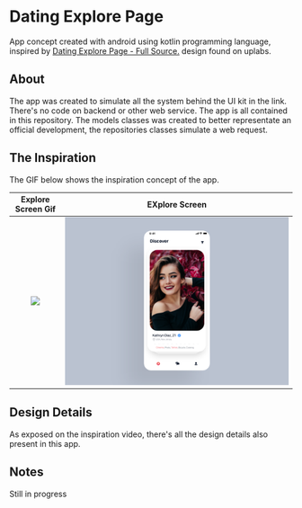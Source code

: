 # Dating Explore Page
App concept created with android using kotlin programming language, inspired by [Dating Explore Page - Full Source.](https://www.uplabs.com/posts/dating-explore-page-full-source) design found on uplabs.

## About
The app was created to simulate all the system behind the UI kit in the link. There's no code on backend or other web service. The app is all contained in this repository. The models classes was created to better representate an official development, the repositories classes simulate a web request.

## The Inspiration
The GIF below shows the inspiration concept of the app.

Explore Screen Gif            |  EXplore Screen
:-------------------------:|:-------------------------:
![](screenshots/app_preview.gif)  |  ![](screenshots/app_attachment.png)

## Design Details
As exposed on the inspiration video, there's all the design details also present in this app.

## Notes
Still in progress

